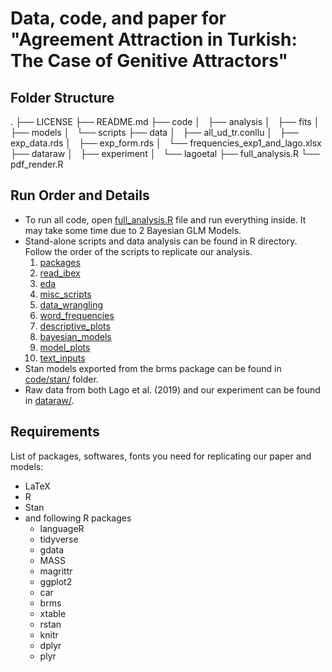 # Data, code, and paper for "Agreement Attraction in Turkish: The Case of Genitive Attractors"

## Folder Structure
.
├── LICENSE
├── README.md
├── code
│   ├── analysis
│   ├── fits
│   ├── models
│   └── scripts
├── data
│   ├── all_ud_tr.conllu
│   ├── exp_data.rds
│   ├── exp_form.rds
│   └── frequencies_exp1_and_lago.xlsx
├── dataraw
│   ├── experiment
│   └── lagoetal
├── full_analysis.R
└── pdf_render.R

## Run Order and Details

- To run all code, open [full_analysis.R](full_analysis.R) file and run everything inside. It may take some time due to 2 Bayesian GLM Models.
- Stand-alone scripts and data analysis can be found in R directory. Follow the order of the scripts to replicate our analysis.
  1. [packages](code/scripts/00.0-packages.R)
  2. [read_ibex](code/scripts/00.1-prepare.R)
  3. [eda](code/scripts/00.2-eda.R)
  4. [misc_scripts](code/scripts/misc.R)
  5. [data_wrangling](code/analysis/01_data_wrangling.R)
  6. [word_frequencies](code/analysis/02_word_freq.R)
  7. [descriptive_plots](code/analysis/03_descriptive_plots.R)
  8. [bayesian_models](code/analysis/04_bayesian_models.R)
  9. [model_plots](code/analysis/05_model_plots.R)
  10. [text_inputs](code/analysis/06_text_inputs.R)
- Stan models exported from the brms package can be found in [code/stan/](code/stan/) folder.
- Raw data from both Lago et al. (2019) and our experiment can be found in [dataraw/](dataraw/).

## Requirements

List of packages, softwares, fonts you need for replicating our paper and models:
* LaTeX
* R
* Stan
* and following R packages
  * languageR
  * tidyverse
  * gdata
  * MASS
  * magrittr
  * ggplot2
  * car
  * brms
  * xtable
  * rstan
  * knitr
  * dplyr
  * plyr
